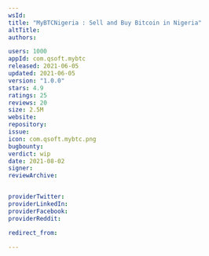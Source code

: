 ```yaml
---
wsId: 
title: "MyBTCNigeria : Sell and Buy Bitcoin in Nigeria"
altTitle: 
authors:

users: 1000
appId: com.qsoft.mybtc
released: 2021-06-05
updated: 2021-06-05
version: "1.0.0"
stars: 4.9
ratings: 25
reviews: 20
size: 2.5M
website: 
repository: 
issue: 
icon: com.qsoft.mybtc.png
bugbounty: 
verdict: wip
date: 2021-08-02
signer: 
reviewArchive:


providerTwitter: 
providerLinkedIn: 
providerFacebook: 
providerReddit: 

redirect_from:

---
```



